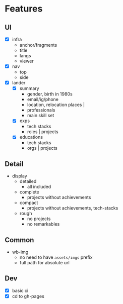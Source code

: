 # Features

## UI

- [x] infra
  - anchor/fragments
  - title
  - langs
  - viewer
- [x] nav
  - top
  - side
- [x] lander
  - [x] summary
    - gender, birth in 1980s
    - email/ig/phone
    - location, relocation places
    |
    - professionals
    - main skill set
  - [x] exps
    - tech stacks
    - roles | projects
  - [x] educations
    - tech stacks
    - orgs | projects

## Detail

- display
  - detailed
    - all included
  - complete
    - projects without achievements
  - compact
    - projects without achievements, tech-stacks
  - rough
    - no projects
    - no remarkables

## Common

- wb-img
  - no need to have `assets/imgs` prefix
  - full path for absolute url

## Dev

- [x] basic ci
- [x] cd to gh-pages
